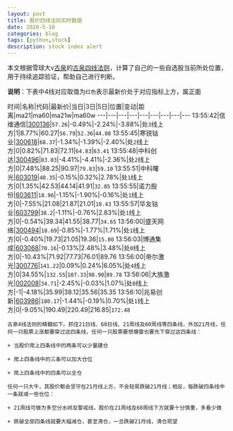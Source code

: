 ```yaml
---
layout: post
title: 股价四线法则实时数据
date: 2020-5-10
categories: blog
tags: [python,stock]
description: stock index alert
---
```



本文根据雪球大v[古泉](https://xueqiu.com/u/7148646888)的[古泉四线法则](https://xueqiu.com/7148646888/130498192)，计算了自己的一些自选股当前所处位置，用于持续追踪验证，帮助自己进行判断。

**说明**：下表中4线对应取值为`红色`表示最新价处于对应指标上方，属正面

时间|名称|代码|最新价|当日|3日|5日|位置|变动|距离|ma21|ma60|ma21w|ma60w
---|---|---|---|---|---|---|---|---
13:55:42|信维通信|[300136](https://xueqiu.com/S/SZ300136)|`57.26`|-0.49%|-2.24%|-3.88%|处`3`线上方|1|8.77%|60.27|`56.79`|`52.36`|`44.08`
13:55:45|寒锐钴业|[300618](https://xueqiu.com/S/SZ300618)|`68.37`|-1.34%|-1.39%|-2.40%|处`2`线上方|0|0.82%|71.83|72.11|`64.83`|`63.41`
13:55:48|中科创达|[300496](https://xueqiu.com/S/SZ300496)|`83.03`|-4.41%|-4.41%|-2.36%|处`2`线上方|0|7.48%|88.25|90.97|`79.83`|`59.10`
13:55:51|中科曙光|[603019](https://xueqiu.com/S/SH603019)|`40.35`|-0.15%|0.32%|2.78%|处`1`线上方|0|1.35%|42.53|44.14|41.91|`32.85`
13:55:55|诺力股份|[603611](https://xueqiu.com/S/SH603611)|`18.96`|-1.15%|-1.90%|-0.16%|处`1`线上方|0|-7.55%|21.08|21.87|21.01|`18.43`
13:55:57|华友钴业|[603799](https://xueqiu.com/S/SH603799)|`38.2`|-1.11%|-0.76%|2.83%|处`1`线上方|0|-0.54%|39.34|41.55|38.77|`34.65`
13:56:00|盛天网络|[300494](https://xueqiu.com/S/SZ300494)|`18.69`|-0.85%|-1.77%|1.71%|处`1`线上方|0|-0.40%|19.73|21.05|19.36|`15.80`
13:56:03|博通集成|[603068](https://xueqiu.com/S/SH603068)|`70.16`|-0.13%|2.48%|3.48%|处`0`线上方|0|-10.43%|71.92|77.73|76.01|89.76
13:56:00|帝尔激光|[300776](https://xueqiu.com/S/SZ300776)|`141.22`|0.09%|0.24%|6.05%|处`4`线上方|0|34.55%|`132.55`|`107.33`|`98.90`|`89.78`
13:56:06|大族激光|[002008](https://xueqiu.com/S/SZ002008)|`34.71`|-2.45%|-0.03%|1.07%|处`0`线上方|-1|-4.18%|35.99|38.12|35.56|35.35
13:56:10|兆易创新|[603986](https://xueqiu.com/S/SH603986)|`180.17`|-1.44%|-0.19%|0.70%|处`1`线上方|0|-9.05%|190.49|220.49|216.85|`172.48`

```
古泉4线法则的精髓如下。抓住21日线、60日线、21周线及60周线等四条线，外加21月线，任何一只股票上涨都要穿过这四条线，任何一只股票要想爆雷也要先下穿过这四条线：

+ 当股价爬上四条线中的两条可以少量建仓

+ 爬上四条线中的三条可以加大仓位

+ 爬上四条线中的四条可以全仓

任何一只大牛，其股价都会坚守在21月线上方，不会轻易跌破21月线；相反，每跌破四条线中一条就减一些仓位：

+ 21周线可做为多空分水岭及警戒线，股价在21周线及60周线下方就要十分慎重，多看少做

+ 跌破全部四条线就要大幅减仓，甚至清仓，一旦跌破21月线，清仓观望
```